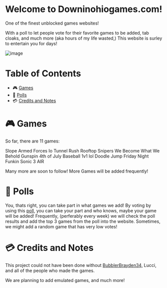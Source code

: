 # Welcome to Downinohiogames.com!

One of the finest unblocked games websites!


With a poll to let people vote for their favorite games to be added, tab cloaks, and much more (aka hours of my life wasted,) This website is surley to entertain you for days!

![image]()


# Table of Contents
- 🎮 [Games](#-Games)
- 📄 [Polls](#-Polls)
- 💳 [Credits and Notes](#-Credits)

# 🎮 Games
So far, there are 11 games:

Slope
Armed Forces Io
Tunnel Rush
Rooftop Snipers
We Become What We Behold
Gunspin
4th of July Baseball
1v1 lol
Doodle Jump
Friday Night Funkin
Sonic 3 AIR

Many more are soon to follow!
More Games will be added frequently!


# 📄 Polls

You, thats right, you can take part in what games we add!
By voting by using this [poll,](https://docs.google.com/forms/d/e/1FAIpQLSeRuyMLWqG3ZIPwPjce8wIR2xjsmq0Zv5EcxpvX_-1fESxfvw/viewform?usp=sf_link) you can take your part and who knows, maybe your game will be added!
Frequently, (perferably every week) we will check the poll results and add the top 3 games from the poll into the website. Sometimes, we might add a random game that has very low votes!


# 💳 Credits and Notes

This project could not have been done without [BubblerBrayden34,](https://github.com/BubblerBrayden34) Lucci, and all of the people who made the games.

We are planning to add emulated games, and much more!
